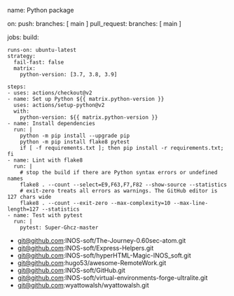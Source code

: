 
name: Python package

on:
  push:
    branches: [ main ]
  pull_request:
    branches: [ main ]

jobs:
  build:

    runs-on: ubuntu-latest
    strategy:
      fail-fast: false
      matrix:
        python-version: [3.7, 3.8, 3.9]

    steps:
    - uses: actions/checkout@v2
    - name: Set up Python ${{ matrix.python-version }}
      uses: actions/setup-python@v2
      with:
        python-version: ${{ matrix.python-version }}
    - name: Install dependencies
      run: |
        python -m pip install --upgrade pip
        python -m pip install flake8 pytest
        if [ -f requirements.txt ]; then pip install -r requirements.txt; fi
    - name: Lint with flake8
      run: |
        # stop the build if there are Python syntax errors or undefined names
        flake8 . --count --select=E9,F63,F7,F82 --show-source --statistics
        # exit-zero treats all errors as warnings. The GitHub editor is 127 chars wide
        flake8 . --count --exit-zero --max-complexity=10 --max-line-length=127 --statistics
    - name: Test with pytest
      run: |
        pytest: Super-Ghcz-master
 >
- git@github.com:INOS-soft/The-Journey-0.60sec-atom.git
- git@github.com:INOS-soft/Express-Helpers.git
- git@github.com:INOS-soft/hyperHTML-Magic-INOS_soft.git
- git@github.com:hugo53/awesome-RemoteWork.git
- git@github.com:INOS-soft/GitHub.git
- git@github.com:INOS-soft/virtual-environments-forge-ultralite.git
- git@github.com:wyattowalsh/wyattowalsh.git
